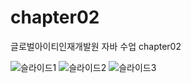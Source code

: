 # chapter02
글로벌아이티인재개발원 자바 수업 chapter02

![슬라이드1](https://user-images.githubusercontent.com/53283590/144796267-e1b768d8-760f-49be-9cbc-31008d99b183.JPG)
![슬라이드2](https://user-images.githubusercontent.com/53283590/144796282-7b3c446b-aed9-406d-9014-7a6244e80f5e.JPG)
![슬라이드3](https://user-images.githubusercontent.com/53283590/144796287-12facb15-4da5-4723-beea-b80a68457b01.JPG)


